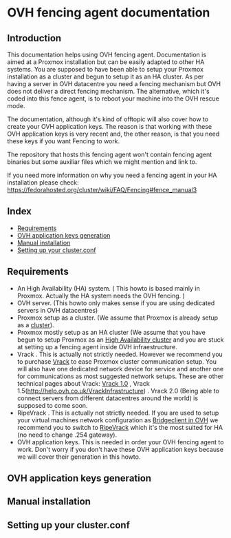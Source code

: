 OVH fencing agent documentation
===============================

Introduction
------------

This documentation helps using OVH fencing agent. Documentation is aimed at a Proxmox installation but can be easily adapted to other HA systems. You are supposed to have been able to setup your Proxmox installation as a cluster and begun to setup it as an HA cluster. As per having a server in OVH datacentre you need a fencing mechanism but OVH does not deliver a direct fencing mechanism. The alternative, which it's coded into this fence agent, is to reboot your machine into the OVH rescue mode.

The documentation, although it's kind of offtopic will also cover how to create your OVH application keys. The reason is that working with these OVH application keys is very recent and, the other reason, is that you need these keys if you want Fencing to work.

The repository that hosts this fencing agent won't contain fencing agent binaries but some auxiliar files which we might mention and link to.

If you need more information on why you need a fencing agent in your HA installation please check: https://fedorahosted.org/cluster/wiki/FAQ/Fencing#fence_manual3

Index
-----

* [Requirements](#requirements)
* [OVH application keys generation](#ovh-application-keys-generation)
* [Manual installation](#manual-installation)
* [Setting up your cluster.conf](#setting-up-your-clusterconf)

Requirements
------------

* An High Availability (HA) system. ( This howto is based mainly in Proxmox. Actually the HA system needs the OVH fencing. )
* OVH server. (This howto only makes sense if you are using dedicated servers in OVH datacentres)
* Proxmox setup as a cluster. (We assume that Proxmox is already setup as a [cluster](https://pve.proxmox.com/wiki/Proxmox_VE_2.0_Cluster)).
* Proxmox mostly setup as an HA cluster (We assume that you have begun to setup Proxmox as an [High Availability cluster](https://pve.proxmox.com/wiki/High_Availability_Cluster) and you are stuck at setting up a fencing agent inside OVH infraestructure.
* Vrack . This is actually not strictly needed. However we recommend you to purchase [Vrack](https://www.ovh.co.uk/solutions/vrack/)  to ease Proxmox cluster communication setup. You will also have one dedicated network device for service and another one for communications as most suggested network setups. These are other technical pages about Vrack: [Vrack 1.0](http://help.ovh.co.uk/vrack) , Vrack 1.5(http://help.ovh.co.uk/VrackInfrastructure) . Vrack 2.0 (Being able to connect servers from different datacentres around the world) is supposed to come soon.
* RipeVrack . This is actually not strictly needed. If you are used to setup your virtual machines network configuration as [Bridgeclient in OVH](http://help.ovh.co.uk/BridgeClient) we recommend you to switch to [RipeVrack](http://help.ovh.co.uk/RipeVrack) which it's the most suited for HA (no need to change .254 gateway).
* OVH application keys. This is needed in order your OVH fencing agent to work. Don't worry if you don't have these OVH application keys because we will cover their generation in this howto.

OVH application keys generation
-------------------------------

Manual installation
-------------------

Setting up your cluster.conf
----------------------------

